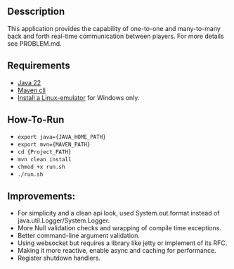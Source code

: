 ## Desscription
This application provides the capability of one-to-one and many-to-many back and forth real-time communication between players.
For more details see PROBLEM.md.

## Requirements
- [Java 22](https://www.oracle.com/ng/java/technologies/downloads/)
- [Maven cli](https://maven.apache.org/download.cgi)
- [Install a Linux-emulator](https://www.cygwin.com/) for Windows only.

## How-To-Run
- `export java={JAVA_HOME_PATH}`
- `export mvn={MAVEN_PATH}`
- `cd {Project_PATH}`
- `mvn clean install`
- `chmod +x run.sh`
- `./run.sh`

## Improvements:
- For simplicity and a clean api look, used System.out.format instead of java.util.Logger/System.Logger.
- More Null validation checks and wrapping of compile time exceptions.
- Better command-line argument validation.
- Using websocket but requires a library like jetty or implement of its RFC.
- Making it more reactive, enable async and caching for performance.
- Register shutdown handlers.